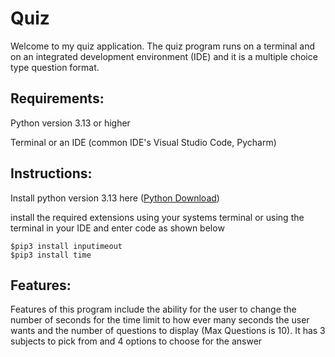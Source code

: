 <h1>Quiz</h1>
<p>Welcome to my quiz application. The quiz program runs on a terminal and on an integrated development environment (IDE) and it is a multiple choice type question format.</p>
<h2>Requirements:</h2>

Python version 3.13 or higher

Terminal or an IDE (common IDE's Visual Studio Code, Pycharm)

<h2>Instructions:</h2>

Install python version 3.13 here ([Python Download](https://www.python.org/downloads/))

<p>install the required extensions using your systems terminal or using the terminal in your IDE and enter code as shown below</p>

    $pip3 install inputimeout  
    $pip3 install time

<h2> Features: </h2>
<p>Features of this program include the ability for the user to change the number of seconds for the time limit to how ever many seconds the user wants and the number of questions to display (Max Questions is 10). It has 3 subjects to pick from and 4 options to choose for the answer</p>
